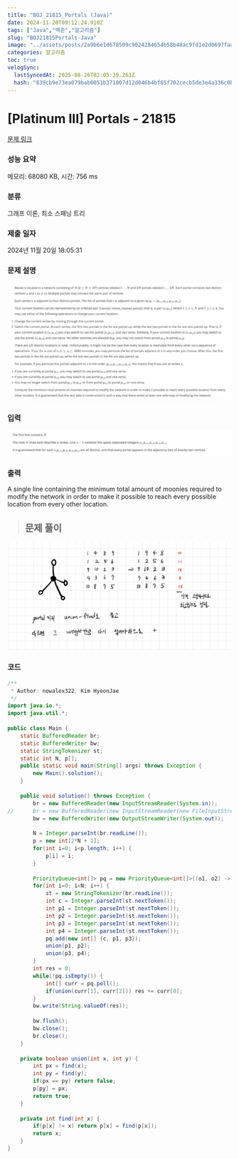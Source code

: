 ```yaml
---
title: "BOJ_21815_Portals (Java)"
date: 2024-11-20T09:12:24.910Z
tags: ["Java","백준","알고리즘"]
slug: "BOJ21815Portals-Java"
image: "../assets/posts/2a9b6e1d678509c9024284654b58b48ac9fd1e2d0697faa1e3054d55410d767d.png"
categories: 알고리즘
toc: true
velogSync:
  lastSyncedAt: 2025-08-26T02:05:39.263Z
  hash: "839cb9e73ea079bab0051b371007d12d046b4bf65f702cecb5de3e4a336c0b85"
---
```


# [Platinum III] Portals - 21815 

[문제 링크](https://www.acmicpc.net/problem/21815) 

### 성능 요약

메모리: 68080 KB, 시간: 756 ms

### 분류

그래프 이론, 최소 스패닝 트리

### 제출 일자

2024년 11월 20일 18:05:31

### 문제 설명

![](/assets/posts/2b924d357d71c85dd37084fed77220efee364376694b5dff022365dfa70998e2.png)

### 입력 

![](/assets/posts/2a9b6e1d678509c9024284654b58b48ac9fd1e2d0697faa1e3054d55410d767d.png)

### 출력 

 <p>A single line containing the minimum total amount of moonies required to modify the network in order to make it possible to reach every possible location from every other location.</p>

> ## 문제 풀이

![](/assets/posts/2170219603a74da9b01af52b3a5484ada4ac4635c651d049454faf915231c857.png)

### 코드
```java
/**
 * Author: nowalex322, Kim HyeonJae
 */
import java.io.*;
import java.util.*;

public class Main {
	static BufferedReader br;
	static BufferedWriter bw;
	static StringTokenizer st;
	static int N, p[];
	public static void main(String[] args) throws Exception {
		new Main().solution();
	}

	public void solution() throws Exception {
		br = new BufferedReader(new InputStreamReader(System.in));
//		br = new BufferedReader(new InputStreamReader(new FileInputStream("input.txt")));
		bw = new BufferedWriter(new OutputStreamWriter(System.out));
		
		N = Integer.parseInt(br.readLine());
		p = new int[2*N + 1];
		for(int i=0; i<p.length; i++) {
			p[i] = i;
		}
		
		PriorityQueue<int[]> pq = new PriorityQueue<int[]>((o1, o2) -> o1[0]-o2[0]);
		for(int i=0; i<N; i++) {
			st = new StringTokenizer(br.readLine());
			int c = Integer.parseInt(st.nextToken());
			int p1 = Integer.parseInt(st.nextToken());
			int p2 = Integer.parseInt(st.nextToken());
			int p3 = Integer.parseInt(st.nextToken());
			int p4 = Integer.parseInt(st.nextToken());
			pq.add(new int[] {c, p1, p3});
			union(p1, p2);
			union(p3, p4);
		}
		int res = 0;
		while(!pq.isEmpty()) {
			int[] curr = pq.poll();
			if(union(curr[1], curr[2])) res += curr[0];
		}
		bw.write(String.valueOf(res));

		bw.flush();
		bw.close();
		br.close();
	}

	private boolean union(int x, int y) {
		int px = find(x);
		int py = find(y);
		if(px == py) return false;
		p[py] = px;
		return true;
	}
	
	private int find(int x) {
		if(p[x] != x) return p[x] = find(p[x]);
		return x;
	}
}
```